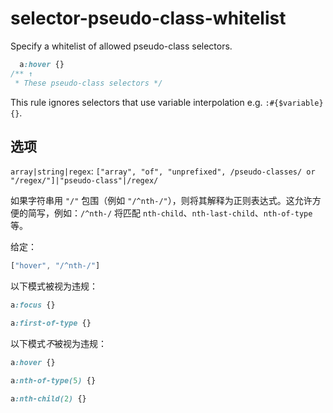 # selector-pseudo-class-whitelist

Specify a whitelist of allowed pseudo-class selectors.

```css
  a:hover {}
/** ↑
 * These pseudo-class selectors */
```

This rule ignores selectors that use variable interpolation e.g. `:#{$variable} {}`.

## 选项

`array|string|regex`: `["array", "of", "unprefixed", /pseudo-classes/ or "/regex/"]|"pseudo-class"|/regex/`

如果字符串用 `"/"` 包围（例如 `"/^nth-/"`），则将其解释为正则表达式。这允许方便的简写，例如：`/^nth-/` 将匹配 `nth-child`、`nth-last-child`、`nth-of-type` 等。

给定：

```js
["hover", "/^nth-/"]
```

以下模式被视为违规：

```css
a:focus {}
```

```css
a:first-of-type {}
```

以下模式*不*被视为违规：

```css
a:hover {}
```

```css
a:nth-of-type(5) {}
```

```css
a:nth-child(2) {}
```
